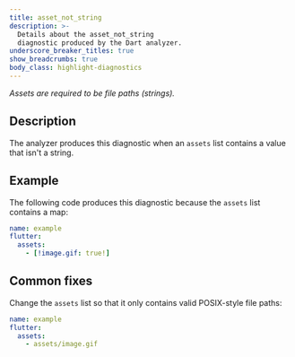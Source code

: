 ```yaml
---
title: asset_not_string
description: >-
  Details about the asset_not_string
  diagnostic produced by the Dart analyzer.
underscore_breaker_titles: true
show_breadcrumbs: true
body_class: highlight-diagnostics
---
```


_Assets are required to be file paths (strings)._

## Description

The analyzer produces this diagnostic when an `assets` list contains a
value that isn't a string.

## Example

The following code produces this diagnostic because the `assets` list
contains a map:

```yaml
name: example
flutter:
  assets:
    - [!image.gif: true!]
```

## Common fixes

Change the `assets` list so that it only contains valid POSIX-style file
paths:

```yaml
name: example
flutter:
  assets:
    - assets/image.gif
```
